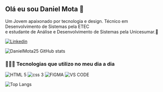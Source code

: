 ##  Olá eu sou Daniel Mota 👋 
Um Jovem apaixonado por tecnologia e design. Técnico em Desenvolvimento de Sistemas pela ETEC</br>
e estudante de Análise e Desenvolvimento de Sistemas pela Unicesumar.🚀

[![Linkedin](https://img.shields.io/badge/LinkedIn-0077B5?style=for-the-badge&logo=linkedin&logoColor=white)](https://www.linkedin.com/in/lucas-daniel-mota-medeiros/)

![DanielMota25 GitHub stats](https://github-readme-stats.vercel.app/api?username=DanielMota25&show_icons=true&theme=dracula)

### 👨🏻‍💻 Tecnologias que utilizo no meu dia a dia

![HTML 5](https://img.shields.io/badge/HTML5-E34F26?style=for-the-badge&logo=html5&logoColor=white) ![css 3](https://img.shields.io/badge/CSS3-1572B6?style=for-the-badge&logo=css3&logoColor=white) ![FIGMA](https://img.shields.io/badge/Figma-F24E1E?style=for-the-badge&logo=figma&logoColor=white) ![VS CODE](https://img.shields.io/badge/Visual_Studio_Code-0078D4?style=for-the-badge&logo=visual%20studio%20code&logoColor=white)

![Top Langs](https://github-readme-stats.vercel.app/api/top-langs/?username=DanielMota25&layout=compact)


